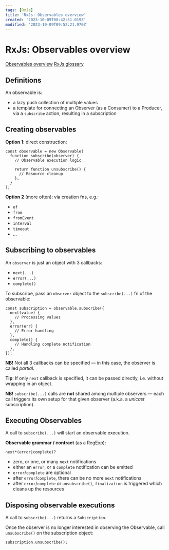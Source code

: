 ```yaml
---
tags: [RxJs]
title: 'RxJs: Observables overview'
created: '2023-10-09T08:42:51.019Z'
modified: '2023-10-09T09:52:21.970Z'
---
```


# RxJs: Observables overview

[Observables overview](https://rxjs.dev/guide/observable)
[RxJs glossary](https://rxjs.dev/guide/glossary-and-semantics)


## Definitions

An observable is:
- a lazy push collection of multiple values
- a template for connecting an Observer (as a Consumer) to a Producer, via a `subscribe` action, resulting in a subscription


## Creating observables

**Option 1**: direct construction:
```
const observable = new Observable(
  function subscribe(observer) {
    // Observable execution logic

    return function unsubscribe() {
      // Resource cleanup
    };
  }
);
```

**Option 2** (more often): via creation fns, e.g.:
- `of`
- `from`
- `fromEvent`
- `interval`
- `timeout`
- ...


## Subscribing to observables

An `observer` is just an object with 3 callbacks:
- `next(...)`
- `error(...)`
- `complete()`

To subscribe, pass an `observer` object to the `subscribe(...)` fn of the observable:
```
const subscription = observable.subscribe({
  next(value) {
    // Processing values
  },
  error(err) {
    // Error handling
  },
  complete() {
    // Handling complete notification
  },
});
```

**NB!** Not all 3 callbacks can be specified &mdash; in this case, the observer is called _partial_.

**Tip**: If only `next` callback is specified, it can be passed directly, i.e. without wrapping in an object.

**NB!** `subscribe(...)` calls are **not** shared among multiple observers &mdash; each call triggers its own setup for that given observer (a.k.a. a _unicast_ subscription).


## Executing Observables

A call to `subscribe(...)` will start an observable execution.

**Observable grammar / contract** (as a RegExp):
```
next*(error|complete)?
```
- zero, or one, or many `next` notifications
- either an `error`, or a `complete` notification can be emitted
- `error`/`complete` are optional
- after `error`/`complete`, there can be no more `next` notifications
- after `error`/`complete` or `unsubscribe()`, `finalization` is triggered which cleans up the resources


## Disposing observable executions

A call to `subscribe(...)` returns a `Subscription`.

Once the observer is no longer interested in observing the Observable, call `unsubscribe()` on the subscription object:
```
subscription.unsubscribe();
```


